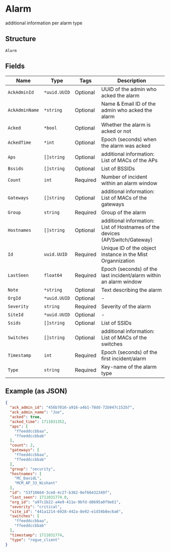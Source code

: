 
# Alarm

additional information per alarm type

## Structure

`Alarm`

## Fields

| Name | Type | Tags | Description |
|  --- | --- | --- | --- |
| `AckAdminId` | `*uuid.UUID` | Optional | UUID of the admin who acked the alarm |
| `AckAdminName` | `*string` | Optional | Name & Email ID of the admin who acked the alarm |
| `Acked` | `*bool` | Optional | Whether the alarm is acked or not |
| `AckedTime` | `*int` | Optional | Epoch (seconds) when the alarm was acked |
| `Aps` | `[]string` | Optional | additional information: List of MACs of the APs |
| `Bssids` | `[]string` | Optional | List of BSSIDs |
| `Count` | `int` | Required | Number of incident within an alarm window |
| `Gateways` | `[]string` | Optional | additional information: List of MACs of the gateways |
| `Group` | `string` | Required | Group of the alarm |
| `Hostnames` | `[]string` | Optional | additional information: List of Hostnames of the devices (AP/Switch/Gateway) |
| `Id` | `uuid.UUID` | Required | Unique ID of the object instance in the Mist Organnization |
| `LastSeen` | `float64` | Required | Epoch (seconds) of the last incident/alarm within an alarm window |
| `Note` | `*string` | Optional | Text describing the alarm |
| `OrgId` | `*uuid.UUID` | Optional | - |
| `Severity` | `string` | Required | Severity of the alarm |
| `SiteId` | `*uuid.UUID` | Optional | - |
| `Ssids` | `[]string` | Optional | List of SSIDs |
| `Switches` | `[]string` | Optional | additional information: List of MACs of the switches |
| `Timestamp` | `int` | Required | Epoch (seconds) of the first incident/alarm |
| `Type` | `string` | Required | Key-name of the alarm type |

## Example (as JSON)

```json
{
  "ack_admin_id": "456b7016-a916-a4b1-78dd-72b947c152b7",
  "ack_admin_name": "Joe",
  "acked": true,
  "acked_time": 1711031352,
  "aps": [
    "ffeeddccbbaa",
    "ffeeddccbbab"
  ],
  "count": 2,
  "gateways": [
    "ffeeddccbbaa",
    "ffeeddccbbab"
  ],
  "group": "security",
  "hostnames": [
    "MC_DavidL",
    "MCM_AP_33_Nishant"
  ],
  "id": "53f10664-3ce8-4c27-b382-0ef66432349f",
  "last_seen": 1711031774.0,
  "org_id": "a97c1b22-a4e9-411e-9bfd-d8695a0f9e61",
  "severity": "critical",
  "site_id": "441a1214-6928-442a-8e92-e1d34b8ec6a6",
  "switches": [
    "ffeeddccbbaa",
    "ffeeddccbbab"
  ],
  "timestamp": 1711031774,
  "type": "rogue_client"
}
```

